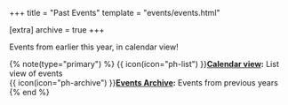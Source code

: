 +++
title = "Past Events"
template = "events/events.html"

[extra]
archive = true
+++

Events from earlier this year, in calendar view!
<!-- more -->

{% note(type="primary") %}
{{ icon(icon="ph-list") }}**[Calendar view](@/events/archive/current.md):** List view of events  
{{ icon(icon="ph-archive") }}**[Events Archive](@/events/archive/_index.md):** Events from previous years
{% end %}